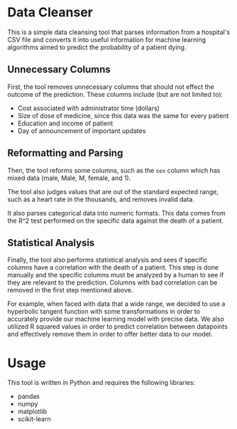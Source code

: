 # Data Cleanser
This is a simple data cleansing tool that parses information from a hospital's CSV file and converts it into useful information for machine learning algorithms aimed to predict the probability of a patient dying.

## Unnecessary Columns
First, the tool removes unnecessary columns that should not effect the outcome of the prediction. These columns include (but are not limited to):
- Cost associated with administrator time (dollars)
- Size of dose of medicine, since this data was the same for every patient
- Education and income of patient
- Day of announcement of important updates

## Reformatting and Parsing
Then, the tool reforms some columns, such as the `sex` column which has mixed data (male, Male, M, female, and 1).

The tool also judges values that are out of the standard expected range, such as a heart rate in the thousands, and removes invalid data.

It also parses categorical data into numeric formats. This data comes from the R^2 test performed on the specific data against the death of a patient. 

## Statistical Analysis
Finally, the tool also performs statistical analysis and sees if specific columns have a correlation with the death of a patient. This step is done manually and the specific columns must be analyzed by a human to see if they are relevant to the prediction. Columns with bad correlation can be removed in the first step mentioned above.

For example, when faced with data that a wide range, we decided to use a hyperbolic tangent function with some transformations in order to accurately provide our machine learning model with precise data. We also utilized R squared values in order to predict correlation between datapoints and effectively remove them in order to offer better data to our model.

# Usage
This tool is written in Python and requires the following libraries:
- pandas
- numpy
- matplotlib
- scikit-learn

